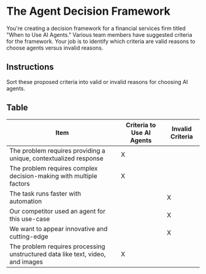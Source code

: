 # The Agent Decision Framework
You're creating a decision framework for a financial services firm titled "When to Use AI Agents." Various team members have suggested criteria for the framework. Your job is to identify which criteria are valid reasons to choose agents versus invalid reasons.

## Instructions
Sort these proposed criteria into valid or invalid reasons for choosing AI agents.

## Table
|Item|Criteria to Use AI Agents|Invalid Criteria|
|---|---|---|
|The problem requires providing a unique, contextualized response|X| |
|The problem requires complex decision-making with multiple factors|X| |
|The task runs faster with automation| |X|
|Our competitor used an agent for this use-case| |X|
|We want to appear innovative and cutting-edge| |X|
|The problem requires processing unstructured data like text, video, and images|X| |